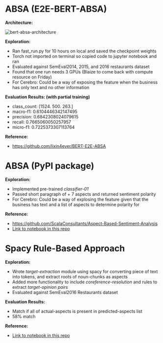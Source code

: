 # ABSA (E2E-BERT-ABSA)

**Architecture:**

![bert-absa-architecture](https://gecgithub01.walmart.com/storage/user/42911/files/1f07aa00-d17b-11ea-9cea-2e584eb7570e)

**Exploration:**
- Ran fast_run.py for 10 hours on local and saved the checkpoint weights
- Torch not imported on terminal so copied code to jupyter notebook and ran
- Evaluated against SemEval2014, 2015, and 2016 restaurants dataset
- Found that one run needs 3 GPUs (Blaize to come back with compute resource on Friday)
- For Cerebro: Could be a way of exposing the feature when the business has only text and no other  information

**Evaluation Results: (with partial training)**
- class_count: [1524.  500.  263.]
- macro-f1: 0.6104446342147495
- precision: 0.6842308024079615
- recall: 0.7665060050257957
- micro-f1: 0.7225373307113764

**Reference:**
- https://github.com/lixin4ever/BERT-E2E-ABSA

# ABSA (PyPI package)

**Exploration:**
- Implemented pre-trained *classifier-01*
- Passed short paragraph of + 7 aspects and returned sentiment polarity
- For Cerebro: Could be a way of explosing the feature given that the business has text and a list of aspects to determine polarity for

**Reference:**
- https://github.com/ScalaConsultants/Aspect-Based-Sentiment-Analysis
- [Link to notebook in this repo](https://gecgithub01.walmart.com/nextech/sentiment-analysis-research/blob/master/evaluations/ScalaConsultants%20ABSA%20Model.ipynb) 

# Spacy Rule-Based Approach

**Exploration:**
- Wrote *target-extraction* module using spacy for converting piece of text into tokens, and extract roots of noun-chunks as aspects
- Added more functionality to include *coreference-resolution* and rules to extract *target-opinion pairs*
- Evaluated against SemEval2016 Restaurants dataset

**Evaluation Results:**
- Match if all of actual-aspects is present in predicted-aspects list
- 58% match

**Reference:**
- [Link to notebook in this repo](https://gecgithub01.walmart.com/nextech/sentiment-analysis-research/blob/master/evaluations/Evaluation%20of%20rule-based%20approach.ipynb)



